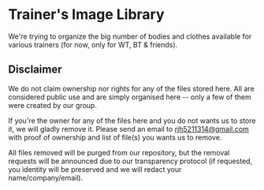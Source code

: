 # Trainer's Image Library

We're trying to organize the big number of bodies and clothes available for various trainers (for now, only for WT, BT & friends).

## Disclaimer

We do not claim ownership nor rights for any of the files stored here. All are considered public use and are simply organised here -- only a few of them were created by our group.

If you're the owner for any of the files here and you do not wants us to store it, we will gladly remove it. Please send an email to rjh5211314@gmail.com with proof of ownership and list of file(s) you wants us to remove.

All files removed will be purged from our repository, but the removal requests will be announced due to our transparency protocol (if requested, you identity will be preserved and we will redact your name/company/email).
